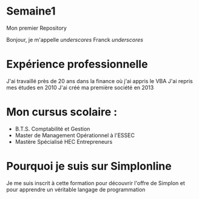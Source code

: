 # Semaine1
Mon premier Repository

Bonjour, je m'appelle _underscores_ Franck _underscores_

# Expérience professionnelle
J'ai travaillé près de 20 ans dans la finance où j'ai appris le VBA
J'ai repris mes études en 2010
J'ai créé ma première société en 2013

# Mon cursus scolaire :
* B.T.S. Comptabilité et Gestion
* Master de Management Opérationnel à l'ESSEC
* Mastère Spécialisé HEC Entrepreneurs

# Pourquoi je suis sur Simplonline
Je me suis inscrit à cette formation pour découvrir l'offre de Simplon 
et pour apprendre un véritable langage de programmation
